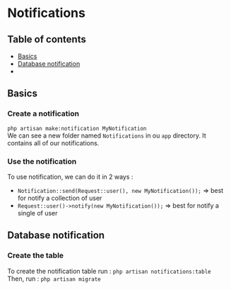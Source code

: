 # Notifications

## Table of contents

* [Basics](#Basics)
* [Database notification](#Database-notification)
* [](#)


## Basics

### Create a notification

`php artisan make:notification MyNotification`   
We can see a new folder named `Notifications` in ou `app` directory. It contains all of our notifications.

### Use the notification

To use notification, we can do it in 2 ways : 

* `Notification::send(Request::user(), new MyNotification());`   => best for notify a collection of user
* `Request::user()->notify(new MyNotification());`   => best for notify a single of user

## Database notification

### Create the table

To create the notification table run : `php artisan notifications:table`    
Then, run : `php artisan migrate`